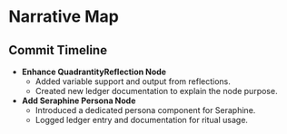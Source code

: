 # Narrative Map

## Commit Timeline

- **Enhance QuadrantityReflection Node**
  - Added variable support and output from reflections.
  - Created new ledger documentation to explain the node purpose.
- **Add Seraphine Persona Node**
  - Introduced a dedicated persona component for Seraphine.
  - Logged ledger entry and documentation for ritual usage.
